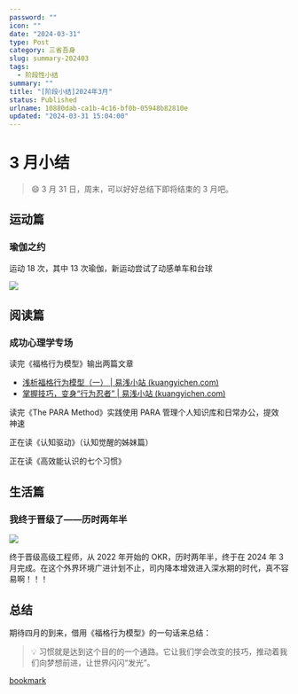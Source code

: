 ```yaml
---
password: ""
icon: ""
date: "2024-03-31"
type: Post
category: 三省吾身
slug: summary-202403
tags:
  - 阶段性小结
summary: ""
title: "[阶段小结]2024年3月"
status: Published
urlname: 10880dab-ca1b-4c16-bf0b-05948b82810e
updated: "2024-03-31 15:04:00"
---
```


# 3 月小结

> 😄 3 月 31 日，周末，可以好好总结下即将结束的 3 月吧。

## 运动篇

### 瑜伽之约

运动 18 次，其中 13 次瑜伽，新运动尝试了动感单车和台球

![](https://image.kuangyichen.com/image/my_note/202403312241272.png)

## 阅读篇

### 成功心理学专场

读完《福格行为模型》输出两篇文章

- [浅析福格行为模型（一） | 易浅小站 (kuangyichen.com)](https://kuangyichen.com/article/about-fogg-s1)
- [掌握技巧，变身“行为忍者” | 易浅小站 (kuangyichen.com)](https://kuangyichen.com/article/fogg-202403131201)

读完《The PARA Method》实践使用 PARA 管理个人知识库和日常办公，提效 神速

正在读《认知驱动》（认知觉醒的姊妹篇）

正在读《高效能认识的七个习惯》

## 生活篇

### 我终于晋级了——历时两年半

![](https://image.kuangyichen.com/image/my_note/202403312248650.png)

终于晋级高级工程师，从 2022 年开始的 OKR，历时两年半，终于在 2024 年 3 月完成。在这个外界环境广进计划不止，司内降本增效进入深水期的时代，真不容易啊！！！

## 总结

期待四月的到来，借用《福格行为模型》的一句话来总结：

> 💡 习惯就是达到这个目的的一个通路。它让我们学会改变的技巧，推动着我们向梦想前进，让世界闪闪“发光”。

[bookmark](https://kuangyichen.com/running)
